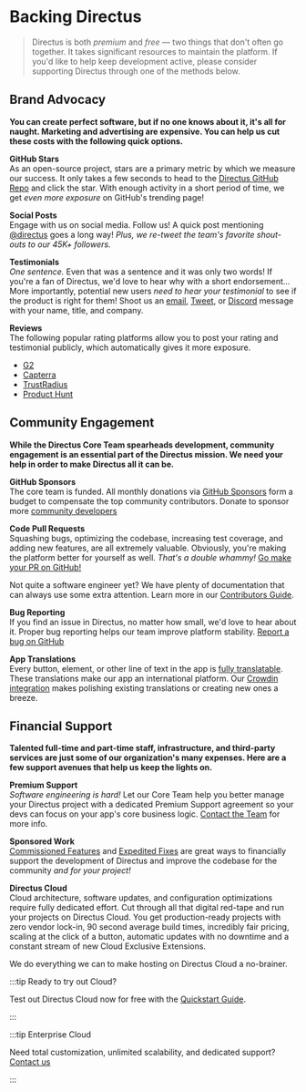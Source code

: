# Backing Directus

> Directus is both _premium_ and _free_ — two things that don't often go together. It takes significant resources to
> maintain the platform. If you'd like to help keep development active, please consider supporting Directus through one
> of the methods below.

## Brand Advocacy

**You can create perfect software, but if no one knows about it, it's all for naught. Marketing and advertising are
expensive. You can help us cut these costs with the following quick options.**

<!-- @TODO Uncomment when Merch Store is launched.
**Merchandise**\
Buy some of our _totally sweet_ merchandise! This is a great way to support Directus. You get some swag, and we get some
financial support plus advertising. Simply make an appropriate financial donation through [GitHub Sponsors](https://github.com/sponsors/directus)
or contact us for bulk merch pricing. We'll get it shipped as soon as sizing and shipping details are coordinated!
-->

**GitHub Stars**\
As an open-source project, stars are a primary metric by which we measure our success. It only takes a few seconds to head
to the [Directus GitHub Repo](https://github.com/directus/directus) and click the star. With enough activity in a short period
of time, we get _even more exposure_ on GitHub's trending page!

**Social Posts**\
Engage with us on social media. Follow us! A quick post mentioning [@directus](https://twitter.com/directus) goes a long
way! _Plus, we re-tweet the team's favorite shout-outs to our 45K+ followers._

**Testimonials**\
_One sentence._ Even that was a sentence and it was only two words! If you're a fan of Directus, we'd love to hear why with
a short endorsement... More importantly, potential new users _need to hear your testimonial_ to see if the product is right
for them! Shoot us an [email](mailto:info@directus.io), [Tweet](https://twitter.com/directus), or [Discord](https://directus.chat)
message with your name, title, and company.

**Reviews**\
The following popular rating platforms allow you to post your rating and testimonial publicly, which automatically gives
it more exposure.

- [G2](https://www.g2.com/products/directus/reviews)
- [Capterra](https://www.capterra.com/p/156619/Directus/)
- [TrustRadius](https://www.trustradius.com/products/directus/reviews)
- [Product Hunt](https://www.producthunt.com/posts/directus-9)

## Community Engagement

**While the Directus Core Team spearheads development, community engagement is an essential part of the Directus
mission. We need your help in order to make Directus all it can be.**

**GitHub Sponsors**\
The core team is funded. All monthly donations via [GitHub Sponsors](https://github.com/sponsors/directus) form a budget
to compensate the top community contributors. Donate to sponsor more [community developers](https://github.com/orgs/directus/people)

**Code Pull Requests**\
Squashing bugs, optimizing the codebase, increasing test coverage, and adding new features, are all extremely valuable. Obviously,
you're making the platform better for yourself as well. _That's a double whammy!_ [Go make your PR on GitHub!](https://github.com/directus)

Not quite a software engineer yet? We have plenty of documentation that can always use some extra attention. Learn more
in our [Contributors Guide](/contributing/introduction).

<!-- @TODO contributing > docs-guidelines -->

**Bug Reporting**\
If you find an issue in Directus, no matter how small, we'd love to hear about it. Proper bug reporting helps our team improve
platform stability. [Report a bug on GitHub](https://github.com/directus/directus/issues/new)

**App Translations**\
Every button, element, or other line of text in the app is [fully translatable](/contributing/translations/). These translations
make our app an international platform. Our [Crowdin integration](https://locales.directus.io) makes polishing existing translations
or creating new ones a breeze.

## Financial Support

**Talented full-time and part-time staff, infrastructure, and third-party services are just some of our organization's
many expenses. Here are a few support avenues that help us keep the lights on.**

**Premium Support**\
_Software engineering is hard!_ Let our Core Team help you better manage your Directus project with a dedicated Premium Support
agreement so your devs can focus on your app's core business logic. [Contact the Team](https://directus.io/contact/) for
more info.

**Sponsored Work**\
[Commissioned Features](/getting-started/support/#commissioned-features) and [Expedited Fixes](/getting-started/support/#expedited-fixes)
are great ways to financially support the development of Directus and improve the codebase for the community _and for your
project!_

**Directus Cloud**\
Cloud architecture, software updates, and configuration optimizations require fully dedicated effort. Cut through all that
digital red-tape and run your projects on Directus Cloud. You get production-ready projects with zero vendor lock-in, 90
second average build times, incredibly fair pricing, scaling at the click of a button, automatic updates with no downtime
and a constant stream of new Cloud Exclusive Extensions.

We do everything we can to make hosting on Directus Cloud a no-brainer.

:::tip Ready to try out Cloud?

Test out Directus Cloud now for free with the [Quickstart Guide](/getting-started/quickstart/).

:::

:::tip Enterprise Cloud

Need total customization, unlimited scalability, and dedicated support? [Contact us](https://directus.io/contact/)

:::
